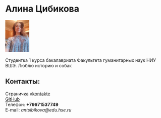 
  <html>
    <head>
      <meta charset="utf-8">
    <title>Домашняя работа</title>  
    </head>
    <body> 
      <left><h1>Алина Цибикова</h1></left>
      <left><img alt="Это я" width="15%" src="Это я.jpg"></left>
      <br/>
	  <p>Студентка 1 курса бакалавриата Факультета гуманитарных наук НИУ ВШЭ. Люблю историю и собак </p>
      <h2>Контакты:</h2>
      Страничка <a href=https://vk.com/alinlass/>vkontakte</a>
      <br/>
      <a href=https://github.com/alinlass>GitHub</a>
      <br/>
      Телефон: <b>+79671537749</b>
      <br/>
      E-mail: <i>antsibikova@edu.hse.ru</i>
    </body>
  </html>
